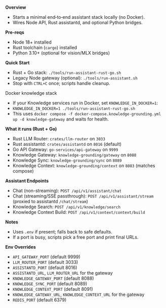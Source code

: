 **Overview**
- Starts a minimal end‑to‑end assistant stack locally (no Docker).
- Wires Node API, Rust assistantd, and optional Python bridges.

**Pre-reqs**
- Node 18+ installed
- Rust toolchain (`cargo`) installed
- Python 3.10+ (optional for vision/MLX bridges)

**Quick Start**
- Rust + Go stack: `./tools/run-assistant-rust-go.sh`
- Legacy Node gateway (optional): `./tools/run-assistant.sh`
- Stop with `CTRL+C` once; scripts handle cleanup.

Docker knowledge stack
- If your Knowledge services run in Docker, set `KNOWLEDGE_IN_DOCKER=1`:
- `KNOWLEDGE_IN_DOCKER=1 ./tools/run-assistant-rust-go.sh`
- This uses `docker compose -f docker-compose.knowledge-grounding.yml up -d knowledge-gateway` and waits for health.

**What it runs (Rust + Go)**
- Rust LLM Router: `crates/llm-router` on `3033`
- Rust assistantd: `crates/assistantd` on `8016` (default)
- Go API Gateway: `go-services/api-gateway` on `9999`
- Knowledge Gateway: `knowledge-grounding/gateway` on `8088`
- Knowledge Sync: `knowledge-grounding/sync` on `8089`
- Knowledge Context: `knowledge-grounding/context` on `8083` (matches compose)

**Assistant Endpoints**
- Chat (non-streaming): `POST /api/v1/assistant/chat`
- Chat (streaming/SSE passthrough): `POST /api/v1/assistant/stream` (proxied to assistantd `/chat/stream`)
- Knowledge Search: `POST /api/v1/knowledge/search`
- Knowledge Context Build: `POST /api/v1/context/context/build`

**Notes**
- Uses `.env` if present; falls back to safe defaults.
- If a port is busy, scripts pick a free port and print final URLs.

**Env Overrides**
- `API_GATEWAY_PORT` (default 9999)
- `LLM_ROUTER_PORT` (default 3033)
- `ASSISTANTD_PORT` (default 8016)
- `ASSISTANTD_URL`, `LLM_ROUTER_URL` for the gateway
- `KNOWLEDGE_GATEWAY_PORT` (default 8088)
- `KNOWLEDGE_SYNC_PORT` (default 8089)
- `KNOWLEDGE_CONTEXT_PORT` (default 8091)
- `KNOWLEDGE_GATEWAY_URL`, `KNOWLEDGE_CONTEXT_URL` for the gateway
- `REDIS_PORT` (default 6379)
